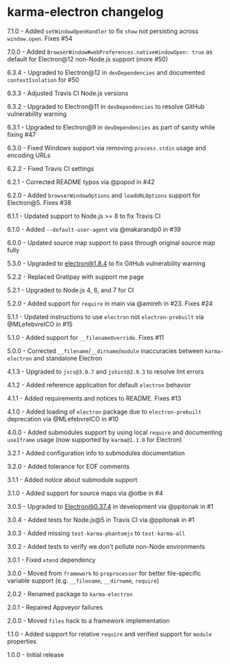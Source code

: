# karma-electron changelog
7.1.0 - Added `setWindowOpenHandler` to fix `show` not persisting across `window.open`. Fixes #54

7.0.0 - Added `BrowserWindow#webPreferences.nativeWindowOpen: true` as default for Electron@12 non-Node.js support (more #50)

6.3.4 - Upgraded to Electron@12 in `devDependencies` and documented `contextIsolation` for #50

6.3.3 - Adjusted Travis CI Node.js versions

6.3.2 - Upgraded to Electron@11 in `devDependencies` to resolve GitHub vulnerability warning

6.3.1 - Upgraded to Electron@9 in `devDependencies` as part of sanity while fixing #47

6.3.0 - Fixed Windows support via removing `process.stdin` usage and encoding URLs

6.2.2 - Fixed Travis CI settings

6.2.1 - Corrected README typos via @popod in #42

6.2.0 - Added `browserWindowOptions` and `loadURLOptions` support for Electron@5. Fixes #38

6.1.1 - Updated support to Node.js >= 8 to fix Travis CI

6.1.0 - Added `--default-user-agent` via @makarandp0 in #39

6.0.0 - Updated source map support to pass through original source map fully

5.3.0 - Upgraded to electron@1.8.4 to fix GitHub vulnerability warning

5.2.2 - Replaced Gratipay with support me page

5.2.1 - Upgraded to Node.js 4, 6, and 7 for CI

5.2.0 - Added support for `require` in main via @amireh in #23. Fixes #24

5.1.1 - Updated instructions to use `electron` not `electron-prebuilt` via @MLefebvreICO in #15

5.1.0 - Added support for `__filenameOverride`. Fixes #11

5.0.0 - Corrected `__filename`/`__dirname`/`module` inaccuracies between `karma-electron` and standalone Electron

4.1.3 - Upgraded to `jscs@3.0.7` and `jshint@2.9.3` to resolve lint errors

4.1.2 - Added reference application for default `electron` behavior

4.1.1 - Added requirements and notices to README. Fixes #13

4.1.0 - Added loading of `electron` package due to `electron-prebuilt` deprecation via @MLefebvreICO in #10

4.0.0 - Added submodules support by using local `require` and documenting `useIframe` usage (now supported by `karma@1.1.0` for Electron)

3.2.1 - Added configuration info to submodules documentation

3.2.0 - Added tolerance for EOF comments

3.1.1 - Added notice about submodule support

3.1.0 - Added support for source maps via @otbe in #4

3.0.5 - Upgraded to Electron@0.37.4 in development via @ppitonak in #1

3.0.4 - Added tests for Node.js@5 in Travis CI via @ppitonak in #1

3.0.3 - Added missing `test-karma-phantomjs` to `test-karma-all`

3.0.2 - Added tests to verify we don't pollute non-Node environments

3.0.1 - Fixed `xtend` dependency

3.0.0 - Moved from `framework` to `preprocessor` for better file-specific variable support (e.g. `__filename`, `__dirname`, `require`)

2.0.2 - Renamed package to `karma-electron`

2.0.1 - Repaired Appveyor failures

2.0.0 - Moved `files` hack to a framework implementation

1.1.0 - Added support for relative `require` and verified support for `module` properties

1.0.0 - Initial release
